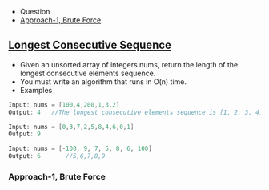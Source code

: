 - Question
- [Approach-1, Brute Force](#apr1)


## [Longest Consecutive Sequence](https://leetcode.com/problems/longest-consecutive-sequence)
- Given an unsorted array of integers nums, return the length of the longest consecutive elements sequence.
- You must write an algorithm that runs in O(n) time.
- Examples
```c
Input: nums = [100,4,200,1,3,2]
Output: 4   //The longest consecutive elements sequence is [1, 2, 3, 4]. Therefore its length is 4.

Input: nums = [0,3,7,2,5,8,4,6,0,1]
Output: 9

Input: nums = [-100, 9, 7, 5, 8, 6, 100]
Output: 6       //5,6,7,8,9
```

<a name=apr1></a>
### Approach-1, Brute Force
